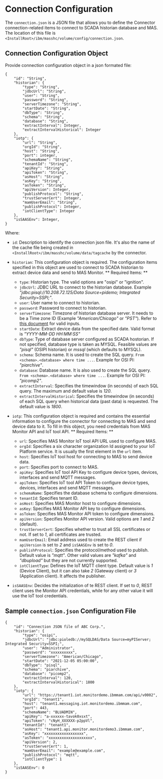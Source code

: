 # Connection Configuration

The `connection.json` is a JSON file that allows you to define the Connector connection-related items to connect to SCADA historian database and MAS. The location of this file is `<InstallRoot>/ibm/masshc/volume/config/connection.json`. 

## Connection Configuration Object

Provide connection configuration object in a json formated file:

```
{
    "id": "String",
    "historian": {
        "type": "String",
        "jdbcUrl": "String",
        "user": "String",
        "password": "String",
        "serverTimezone": "String",
        "startDate": "String",
        "dbType": "String",
        "schema": "String",
        "database": "String",
        "extractInterval": Integer,
        "extractIntervalHistorical": Integer
    },
    "iotp": {
        "url": "String",
        "orgId": "String",
        "host": "String",
        "port": integer,
        "schemaName": "String",
        "tenantId": "String",
        "apiKey": "String",
        "apiToken": "String",
        "asHost": "String",
        "asKey": "String",
        "asToken": "String",
        "apiVersion": Integer,
        "publishProtocol": "String",
        "trustServerCert": Integer,
        "mamUserEmail": "String",
        "publishProtocol": Integer,        
        "iotClientType": Integer
    },
    "isSAASEnv": Integer,
}
```

Where:

* `id`: Description to identify the connection json file. It's also the name of the cache file being created in `<InstallRoot>/ibm/masshc/volume/data/tagcache` by the connector.
* `historian`: This configuration object is required. The configuration items specified in this object are used
to connect to SCADA historian to extract device data and send to MAS Monitor.
    ** Required Items: **
    * `type`: Historian type. The valid options are "osipi" or "ignition".
    * `jdbcUrl`: JDBC URL to connect to the historian database. Example *"jdbc:pisql://10.208.72.125/Data Source=pidemo; Integrated Security=SSPI;"*.
    * `user`: User name to connect to historian.
    * `password`: Password to connect to historian.
    * `serverTimezone`: Timezone of historian database server. It needs to be a Time zone ID (Example *"American/Chicago"* or *"PST"*). Refer to <br> [this document](https://www.ibm.com/docs/en/was/9.0.5?topic=ctzs-time-zone-ids-that-can-be-specified-usertimezone-property) for valid inputs.
    * `startDate`: Extract device data from the specified date. Valid format is *"YYYY-MM-DD HH:MM:SS"*
    * `dbType`: Type of database server configured as SCADA hostorian. If not specified, database type is taken as MYSQL. Feasible values are *"pisql"* (OSIPI historian) or *mssql* (which defaults to MYSQL). 
    * `schema`: Schema name. It is used to create the SQL query. `From <schema>.<database> where time ...`. Example for OSI PI: *"piarchive"*.
    * `database`: Database name. It is also used to create the SQL query. `From <schema>.<database> where time ...`. Example for OSI PI: *"picomp2"*.
    * `extractInterval`: Specifies the timewindow (in seconds) of each SQL query. The maximum and default value is *120*.
    * `extractIntervalHistorical`: Specifies the timewindow (in seconds) of each SQL query when historical data (past data) is requested. The default value is *1800*.
* `iotp`: This configuration object is required and contains the essential information to configure the connector for connecting to MAS and send device data to it. To fill in this object, you need credentials from MAS Monitor API and IoT tool API.
    ** Required Items: **
    * `url`: Specifies MAS Monitor IoT tool API URL used to configure MAS.
    * `orgId`: Specifies a six character organization Id assigned to your IoT Platform service. It is usually the first element in the `url` item.
    * `host`: Specifies IoT tool host for connecting to MAS to send device data.
    * `port`: Specifies port to connect to MAS.
    * `apiKey`: Specifies IoT tool API Key to configure device types, devices, interfaces and send MQTT messages.
    * `apiToken`: Specifies IoT tool API Token to configure device types, devices, interfaces and send MQTT messages.
    * `schemaName`: Specifies the database schema to configure dimensions.
    * `tenantId`: Specifies tenant ID.
    * `asHost`: Specifies MAS Monitor host to configure dimensions.
    * `asKey`: Specifies MAS Monitor API key to configure dimensions.
    * `asToken`: Specifies MAS Monitor API token to configure dimensions.
    * `apiVersion`: Specifies Monitor API version. Valid options are *1* and *2* (default).
    * `trustServerCert`: Specifies whether to trust all SSL certificates or not. If set to *1*, all certificates are trusted.
    * `mamUserEmail`: Email address used to create the REST client if `apiVersion` is set to *2* and `isSAASEnv` is set to *0*.
    * `publishProtocol`: Specifies the protocol/method used to publish. Default value is *"mqtt"*. Other valid values are *"kafka"* and *"dbupload"* but they are not currently supported.
    * `iotClientType`: Defines the IoT MQTT client type. Default value is *1* (Device Client), but it can also take *2* (Gateway client) or *3* (Application client). It affects the publisher.

* `isSAASEnv`: Decides the initialization of te REST client. If set to *0*, REST client uses the Monitor API credentials, while for any other value it will use the IoT tool credentials.


## Sample `connection.json` Configuration File

```
{
    "id": "Connection JSON file of ABC Corp.",
    "historian": {
        "type": "osipi",
        "jdbcUrl": "jdbc:pioledb://mySQLDAS/Data Source=myPIServer; Integrated Security=SSPI;",
        "user": "Administrator",
        "password": "xxxxxxxxxx",
        "serverTimezone": "American/Chicago",
        "startDate": "2021-12-05 05:00:00",
        "dbType": "pisql",
        "schema": "piarchive",
        "database": "picomp2",
        "extractInterval": 120,
        "extractIntervalHistorical": 1800
    },
    "iotp": {
        "url": "https://tenant1.iot.monitordemo.ibmmam.com/api/v0002",
        "orgId": "tenant1",
        "host": "tenant1.messaging.iot.monitordemo.ibmmam.com",
        "port": 443,
        "schemaName": "BLUADMIN",
        "apiKey": "a-xxxxxx-tavok0xsxt",
        "apiToken": "cNyH_XXXXXX-p2ppVl",
        "tenantId": "tenant1",
        "asHost": "tenant1.api.monitor.monitordemo3.ibmmam.com",
        "asKey": "xxxxxxxxxxxxxxxxxx",
        "asToken": "xxxxxxxxxxxxxxxxxxxx",
        "apiVersion": 2,
        "trustServerCert": 1,
        "mamUserEmail": "example@example.com",
        "publishProtocol": "mqtt",
        "iotClientType": 1
    },
    "isSAASEnv": 0
}
```

